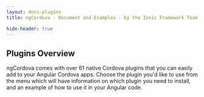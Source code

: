 ```yaml
---
layout: docs-plugins
title: ngCordova - Document and Examples - by the Ionic Framework Team

hide-header: true
---
```


## Plugins Overview

ngCordova comes with over 61 native Cordova plugins that you can easily add to your Angular Cordova apps. Choose the plugin you'd like to use from the menu which will have information on which plugin you need to install, and an example of how to use it in your Angular code.
